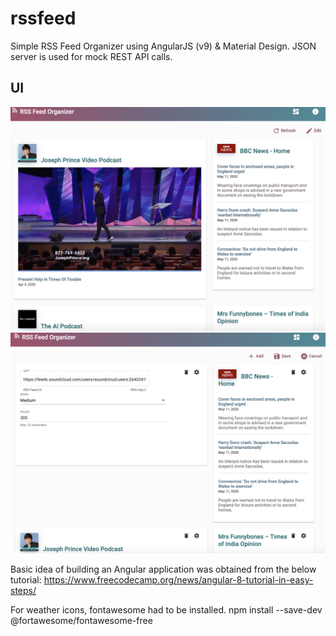 # rssfeed
Simple RSS Feed Organizer using AngularJS (v9) & Material Design.
JSON server is used for mock REST API calls.

## UI
![Dashboard](https://github.com/shirleythomas/rssfeed/blob/master/screenshots/readonly.png)
![Settings](https://github.com/shirleythomas/rssfeed/blob/master/screenshots/editable.png)

Basic idea of building an Angular application was obtained from the below tutorial:
https://www.freecodecamp.org/news/angular-8-tutorial-in-easy-steps/

For weather icons, fontawesome had to be installed.
npm install --save-dev @fortawesome/fontawesome-free
